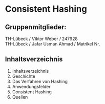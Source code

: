 # Consistent Hashing

## Gruppenmitglieder:  
TH-Lübeck / Viktor Weber / 247928  
TH-Lübeck / Jafar Usman Ahmad / Matrikel Nr.

## Inhaltsverzeichnis  

1. Inhaltsverzeichnis  
2. Geschichte
3. Das Verfahren von Hashing
4. Anwendungsfelder
5. Consistent Hashing
6. Quellen
